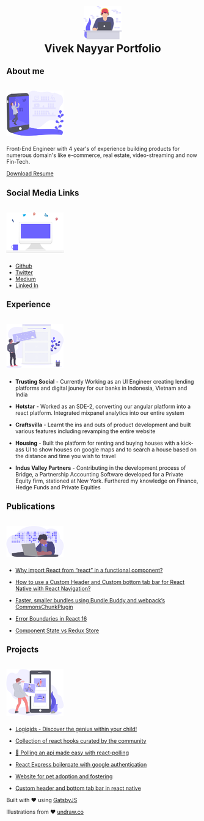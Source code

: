 <h1 align="center">
  <br>
  <a href="https://viveknayyar.in">
    <img src="./src/assets/illustrations/personal.svg" alt="personal-website" width="100">
  </a>
  <br>
  Vivek Nayyar Portfolio
  <br>
</h1>

## About me

<h1>
<img src="./src/assets/illustrations/social.svg" alt="personal-website" width="150">
<br>

</h1>

<p>Front-End Engineer with 4 year's of experience building products for numerous domain's like e-commerce, real estate, video-streaming and now Fin-Tech.</p>
<a href="https://www.dropbox.com/s/cqthva2qulr8l94/VivekNayyarResume2018.pdf?dl=1">Download Resume</a>

## Social Media Links

<h1>
<img src="./src/assets/illustrations/social_media.svg" alt="personal-website" width="150">
</h1>

- <a href="https://www.github.com/vivek12345/">Github</a>
- <a href="https://www.twitter.com/VivekNayyar09/">Twitter</a>
- <a href="https://medium.com/@VivekNayyar/">Medium</a>
- <a href="https://www.linkedin.com/in/viveknayyar/">Linked In</a>

## Experience

<h1>
<img src="./src/assets/illustrations/experience.svg" alt="personal-website" width="150">
</h1>

- <b>Trusting Social</b> - Currently Working as an UI Engineer creating lending platforms and digital jouney for our banks in Indonesia, Vietnam and India

- <b>Hotstar</b> - Worked as an SDE-2, converting our angular platform into a react platform. Integrated mixpanel analytics into our entire system

- <b>Craftsvilla</b> - Learnt the ins and outs of product development and built various features including revamping the entire website

- <b>Housing</b> - Built the platform for renting and buying houses with a kick-ass UI to show houses on google maps and to search a house based on the distance and time you wish to travel

- <b>Indus Valley Partners</b> - Contributing in the development process of Bridge, a Partnership Accounting Software developed for a Private Equity firm, stationed at New York. Furthered my knowledge on Finance, Hedge Funds and Private Equities

## Publications

<h1>
<img src="./src/assets/illustrations/publications.svg" alt="personal-website" width="150">
</h1>

- <a href="https://hackernoon.com/why-import-react-from-react-in-a-functional-component-657aed821f7a">Why import React from “react” in a functional component?</a>

- <a href="https://hackernoon.com/how-to-use-a-custom-header-and-custom-bottom-tab-bar-for-react-native-with-react-navigation-969a5d3cabb1">How to use a Custom Header and Custom bottom tab bar for React Native with React Navigation?</a>

- <a href="https://medium.com/webpack/bundle-buddy-and-webpack-commons-chunk-101da29166bf">Faster, smaller bundles using Bundle Buddy and webpack’s CommonsChunkPlugin</a>

- <a href="https://hackernoon.com/error-boundaries-in-react-16-32fb8e185a3">Error Boundaries in React 16</a>

- <a href="https://medium.com/netscape/component-state-vs-redux-store-1eb0c929277">Component State vs Redux Store</a>

## Projects

<h1>
<img src="./src/assets/illustrations/projects.svg" alt="personal-website" width="150">
</h1>

- <a href="https://www.logiqids.com/">Logiqids - Discover the genius within your child!</a>

- <a href="http://hooks.guide/">Collection of react hooks curated by the community</a>

- <a href="https://github.com/vivek12345/react-polling">🔔 Polling an api made easy with react-polling</a>

- <a href="https://github.com/vivek12345/react-express-boilerplate">React Express boilerpate with google authentication</a>

- <a href="https://github.com/vivek12345/petsforlife">Website for pet adoption and fostering</a>

- <a href="https://github.com/vivek12345/custom-header-tabbar-react-native">Custom header and bottom tab bar in react native</a>

Built with ❤️ using <a href="https://www.gatsbyjs.org/" target="_blank">GatsbyJS</a>

Illustrations from ❤️ <a href="https://undraw.co/illustrations" target="_blank">undraw.co</a>
